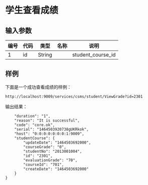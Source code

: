 
# 学生查看成绩

## 输入参数

| 编号 | 代码 | 类型 | 名称 | 说明 |
| ---- | ---- | ---- | ---- | ---- |
| 1 | id | String | | student_course_id |


## 样例

下面是一个成功查看成绩的样例：
```url
http://localhost:9009/services/csms/student/ViewGrade?id=2301
```

输出结果：
```{
    "duration": "1",
    "reason": "It is successful",
    "code": "core.ok",
    "serial": "1464503920738gUKRkok",
    "host": "0:0:0:0:0:0:0:1:9009",
    "studentCourse": {
        "updateDate": "1464503692000",
        "courseGrade": "0",
        "studentNo": "2013001004",
        "id": "2301",
        "evaluationGrade": "70",
        "courseId": "701",
        "createDate": "1464503692000"
    }
}
```
